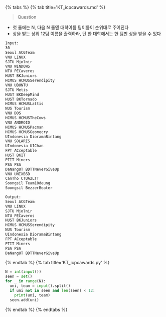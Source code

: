 {% tabs %}
{% tab title='KT_icpcawards.md' %}

> Question

* 첫 줄에는 N, 다음 N 줄엔 대학이름 팀이름이 순위대로 주어진다
* 상을 받는 상위 12팀 이름을 출력하라, 단 한 대학에서는 한 팀만 상을 받을 수 있다

```txt
Input:
30
Seoul ACGTeam
VNU LINUX
SJTU Mjolnir
VNU WINDOWS
NTU PECaveros
HUST BKJuniors
HCMUS HCMUSSerendipity
VNU UBUNTU
SJTU Metis
HUST BKDeepMind
HUST BKTornado
HCMUS HCMUSLattis
NUS Tourism
VNU DOS
HCMUS HCMUSTheCows
VNU ANDROID
HCMUS HCMUSPacman
HCMUS HCMUSGeomecry
UIndonesia DioramaBintang
VNU SOLARIS
UIndonesia UIChan
FPT ACceptable
HUST BKIT
PTIT Miners
PSA PSA
DaNangUT BDTTNeverGiveUp
VNU UNIXBSD
CanTho CTUA2LTT
Soongsil Team10deung
Soongsil BezzerBeater

Output:
Seoul ACGTeam
VNU LINUX
SJTU Mjolnir
NTU PECaveros
HUST BKJuniors
HCMUS HCMUSSerendipity
NUS Tourism
UIndonesia DioramaBintang
FPT ACceptable
PTIT Miners
PSA PSA
DaNangUT BDTTNeverGiveUp
```

{% endtab %}
{% tab title='KT_icpcawards.py' %}

```py
N = int(input())
seen = set()
for _ in range(N):
  uni, team = input().split()
  if uni not in seen and len(seen) < 12:
    print(uni, team)
  seen.add(uni)
```

{% endtab %}
{% endtabs %}
